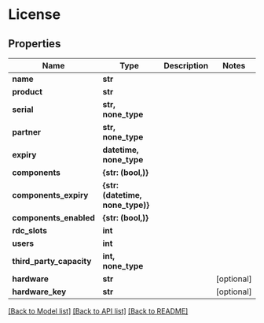 # License


## Properties
Name | Type | Description | Notes
------------ | ------------- | ------------- | -------------
**name** | **str** |  | 
**product** | **str** |  | 
**serial** | **str, none_type** |  | 
**partner** | **str, none_type** |  | 
**expiry** | **datetime, none_type** |  | 
**components** | **{str: (bool,)}** |  | 
**components_expiry** | **{str: (datetime, none_type)}** |  | 
**components_enabled** | **{str: (bool,)}** |  | 
**rdc_slots** | **int** |  | 
**users** | **int** |  | 
**third_party_capacity** | **int, none_type** |  | 
**hardware** | **str** |  | [optional] 
**hardware_key** | **str** |  | [optional] 

[[Back to Model list]](../#documentation-for-models) [[Back to API list]](../#documentation-for-api-endpoints) [[Back to README]](../)


